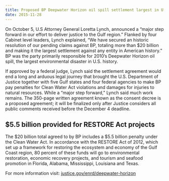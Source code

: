 ```yaml
---
title: Proposed BP Deepwater Horizon oil spill settlement largest in U.S. history
date: 2015-11-28
---
```


On October 5, U.S Attorney General Loretta Lynch, announced a “major step forward in our effort to deliver justice to the Gulf region.” Flanked by four Cabinet level leaders, Lynch explained, “We have secured an historic resolution of our pending claims against BP, totaling more than $20 billion and making it the largest settlement against any entity in American history.” BP was the party primarily responsible for 2010’s Deepwater Horizon oil spill, the largest environmental disaster in U.S. history.

If approved by a federal judge, Lynch said the settlement agreement would end a long and arduous legal journey that brought the U.S. Department of Justice together with five Gulf states and four federal agencies to make BP pay penalties for Clean Water Act violations and damages for injuries to natural resources. While a “major step forward,” Lynch said much work remains. The 350-page written agreement known as the consent decree is a proposed agreement; it will be finalized only after Justice considers all public comments received before the December 4 deadline.

## $5.5 billion provided for RESTORE Act projects

The $20 billion total agreed to by BP includes a $5.5 billion penalty under the Clean Water Act. In accordance with the RESTORE Act of 2012, which set up a framework for restoring the ecosystem and economy of the Gulf Coast region, 80 percent of these funds will go to environmental restoration, economic recovery projects, and tourism and seafood promotion in Florida, Alabama, Mississippi, Louisiana and Texas.

For more information visit: [justice.gov/enrd/deepwater-horizon](www.justice.gov/enrd/deepwater-horizon)
